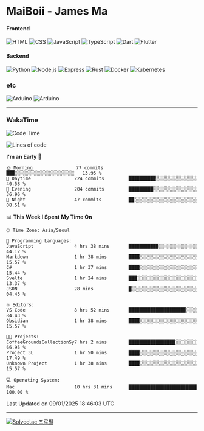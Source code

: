 # MaiBoii - James Ma

#### Frontend
![HTML](https://img.shields.io/badge/-HTML-E34F26?style=flat-square&logo=html5&logoColor=white)
![CSS](https://img.shields.io/badge/-CSS-1572B6?style=flat-square&logo=css3)
![JavaScript](https://img.shields.io/badge/-JavaScript-F7DF1E?style=flat-square&logo=javascript&logoColor=black)
![TypeScript](https://img.shields.io/badge/-TypeScript-02569B?style=flat-square&logo=typescript&logoColor=white)
![Dart](https://img.shields.io/badge/-Dart-0175C2?style=flat-square&logo=dart)
![Flutter](https://img.shields.io/badge/-Flutter-02569B?style=flat-square&logo=flutter)


#### Backend
![Python](https://img.shields.io/badge/-Python-3776AB?style=flat-square&logo=python&logoColor=white)
![Node.js](https://img.shields.io/badge/-Node.js-339933?style=flat-square&logo=node.js&logoColor=white)
![Express](https://img.shields.io/badge/-Express-339933?style=flat-square&logo=express&logoColor=white)
![Rust](https://img.shields.io/badge/-Rust-000000?style=flat-square&logo=rust&logoColor=white)
![Docker](https://img.shields.io/badge/-Docker-2496ED?style=flat-square&logo=docker&logoColor=white)
![Kubernetes](https://img.shields.io/badge/-Kubernetes-326CE5?style=flat-square&logo=kubernetes&logoColor=white)


### etc
![Arduino](https://img.shields.io/badge/-Arduino-00878F?style=flat-square&logo=arduino&logoColor=white)
![Arduino](https://img.shields.io/badge/-Unity-232326?style=flat-square&logo=unity&logoColor=white)

---
### WakaTime
<!--START_SECTION:waka-->
![Code Time](http://img.shields.io/badge/Code%20Time-1%2C006%20hrs%2033%20mins-blue)

![Lines of code](https://img.shields.io/badge/From%20Hello%20World%20I%27ve%20Written-1.8%20million%20lines%20of%20code-blue)

**I'm an Early 🐤** 

```text
🌞 Morning                77 commits          ███░░░░░░░░░░░░░░░░░░░░░░   13.95 % 
🌆 Daytime                224 commits         ██████████░░░░░░░░░░░░░░░   40.58 % 
🌃 Evening                204 commits         █████████░░░░░░░░░░░░░░░░   36.96 % 
🌙 Night                  47 commits          ██░░░░░░░░░░░░░░░░░░░░░░░   08.51 % 
```


📊 **This Week I Spent My Time On** 

```text
🕑︎ Time Zone: Asia/Seoul

💬 Programming Languages: 
JavaScript               4 hrs 38 mins       ███████████░░░░░░░░░░░░░░   44.12 % 
Markdown                 1 hr 38 mins        ████░░░░░░░░░░░░░░░░░░░░░   15.57 % 
C#                       1 hr 37 mins        ████░░░░░░░░░░░░░░░░░░░░░   15.44 % 
Svelte                   1 hr 24 mins        ███░░░░░░░░░░░░░░░░░░░░░░   13.37 % 
JSON                     28 mins             █░░░░░░░░░░░░░░░░░░░░░░░░   04.45 % 

🔥 Editors: 
VS Code                  8 hrs 52 mins       █████████████████████░░░░   84.43 % 
Obsidian                 1 hr 38 mins        ████░░░░░░░░░░░░░░░░░░░░░   15.57 % 

🐱‍💻 Projects: 
CoffeeGroundsCollectionSy7 hrs 2 mins        █████████████████░░░░░░░░   66.95 % 
Project 3L               1 hr 50 mins        ████░░░░░░░░░░░░░░░░░░░░░   17.49 % 
Unknown Project          1 hr 38 mins        ████░░░░░░░░░░░░░░░░░░░░░   15.57 % 

💻 Operating System: 
Mac                      10 hrs 31 mins      █████████████████████████   100.00 % 
```


 Last Updated on 09/01/2025 18:46:03 UTC
<!--END_SECTION:waka-->
---
[![Solved.ac
프로필](http://mazassumnida.wtf/api/v2/generate_badge?boj=msu2020)](https://solved.ac/msu2020)
